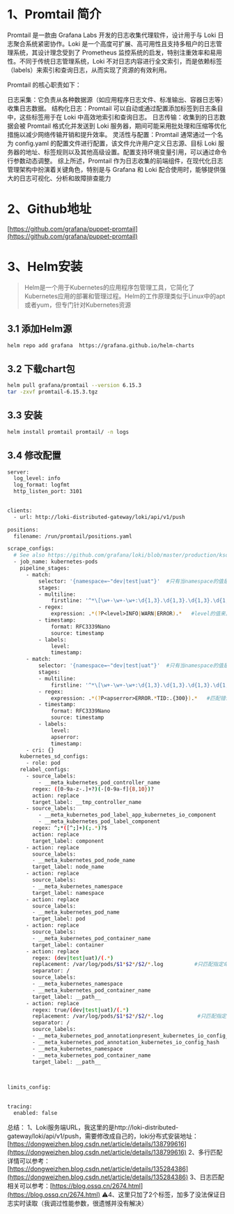 # 1、Promtail 简介
Promtail 是一款由 Grafana Labs 开发的日志收集代理软件，设计用于与 Loki 日志聚合系统紧密协作。Loki 是一个高度可扩展、高可用性且支持多租户的日志管理系统，其设计理念受到了 Prometheus 监控系统的启发，特别注重效率和易用性。不同于传统日志管理系统，Loki 不对日志内容进行全文索引，而是依赖标签（labels）来索引和查询日志，从而实现了资源的有效利用。

Promtail 的核心职责如下：

日志采集：它负责从各种数据源（如应用程序日志文件、标准输出、容器日志等）收集日志数据。
结构化日志：Promtail 可以自动或通过配置添加标签到日志条目中，这些标签用于在 Loki 中高效地索引和查询日志。
日志传输：收集到的日志数据会被 Promtail 格式化并发送到 Loki 服务器，期间可能采用批处理和压缩等优化措施以减少网络传输开销和提升效率。
灵活性与配置：Promtail 通常通过一个名为 config.yaml 的配置文件进行配置，该文件允许用户定义日志源、目标 Loki 服务器的地址、标签规则以及其他高级设置。配置支持环境变量引用，可以通过命令行参数动态调整。
综上所述，Promtail 作为日志收集的前端组件，在现代化日志管理架构中扮演着关键角色，特别是与 Grafana 和 Loki 配合使用时，能够提供强大的日志可视化、分析和故障排查能力


# 2、Github地址
[https://github.com/grafana/puppet-promtail](https://github.com/grafana/puppet-promtail)

# 3、Helm安装

> Helm是一个用于Kubernetes的应用程序包管理工具，它简化了Kubernetes应用的部署和管理过程。Helm的工作原理类似于Linux中的apt或者yum，但专门针对Kubernetes资源


## 3.1 添加Helm源

```bash
helm repo add grafana  https://grafana.github.io/helm-charts
```

## 3.2 下载chart包

```bash
helm pull grafana/promtail --version 6.15.3
tar -zxvf promtail-6.15.3.tgz 
```
## 3.3 安装

```bash
helm install promtail promtail/ -n logs
```
## 3.4 修改配置

```bash
server:
  log_level: info
  log_format: logfmt
  http_listen_port: 3101
  

clients:
  - url: http://loki-distributed-gateway/loki/api/v1/push

positions:
  filename: /run/promtail/positions.yaml

scrape_configs:
  # See also https://github.com/grafana/loki/blob/master/production/ksonnet/promtail/scrape_config.libsonnet for reference
  - job_name: kubernetes-pods
    pipeline_stages:
      - match:
          selector: '{namespace=~"dev|test|uat"}'  #只有当namespace的值是test或uat时执行该匹配
          stages:
          - multiline:
              firstline: '^*\[\w+-\w+-\w+:\d{1,3}.\d{1,3}.\d{1,3}.\d{1,3}:\d{5}\]' #多行合并
          - regex:
              expression: .*(?P<level>INFO|WARN|ERROR).*   #level的值来自查找日志中的INFO、WARN、ERROR
          - timestamp:
              format: RFC3339Nano
              source: timestamp
          - labels:
              level: 
              timestamp:
      - match:
          selector: '{namespace=~"dev|test|uat"}'  #只有当namespace的值是test或uat时执行该匹配
          stages:
          - multiline:
              firstline: '^*\[\w+-\w+-\w+:\d{1,3}.\d{1,3}.\d{1,3}.\d{1,3}:\d{5}\]'
          - regex:
              expression: .*(?P<apserror>ERROR.*TID:.{300}).*   #匹配错误字段样式，最多显示300个字符：ERROR 1[TID:70019cdf8aa1416f8e02326adfc32a43.399207.17121108001200001][uId:][sId:][tId:][KafkaC...
          - timestamp:
              format: RFC3339Nano
              source: timestamp
          - labels:
              level: 
              apserror: 
              timestamp:
      - cri: {}
    kubernetes_sd_configs:
      - role: pod
    relabel_configs:
      - source_labels:
          - __meta_kubernetes_pod_controller_name
        regex: ([0-9a-z-.]+?)(-[0-9a-f]{8,10})?
        action: replace
        target_label: __tmp_controller_name
      - source_labels:
          - __meta_kubernetes_pod_label_app_kubernetes_io_component
          - __meta_kubernetes_pod_label_component
        regex: ^;*([^;]+)(;.*)?$
        action: replace
        target_label: component
      - action: replace
        source_labels:
        - __meta_kubernetes_pod_node_name
        target_label: node_name
      - action: replace
        source_labels:
        - __meta_kubernetes_namespace
        target_label: namespace
      - action: replace
        source_labels:
        - __meta_kubernetes_pod_name
        target_label: pod
      - action: replace
        source_labels:
        - __meta_kubernetes_pod_container_name
        target_label: container
      - action: replace
        regex: (dev|test|uat)/(.*)
        replacement: /var/log/pods/$1*$2*/$2/*.log          #只匹配指定命名空间的日志
        separator: /
        source_labels:
        - __meta_kubernetes_namespace
        - __meta_kubernetes_pod_container_name
        target_label: __path__
      - action: replace
        regex: true/(dev|test|uat)/(.*)
        replacement: /var/log/pods/$1*$2*/$2/*.log           #只匹配指定命名空间的日志
        separator: /
        source_labels:
        - __meta_kubernetes_pod_annotationpresent_kubernetes_io_config_hash
        - __meta_kubernetes_pod_annotation_kubernetes_io_config_hash
        - __meta_kubernetes_namespace
        - __meta_kubernetes_pod_container_name
        target_label: __path__
  
  

limits_config:
  

tracing:
  enabled: false

```
总结：
1、Loki服务端URL，我这里的是http://loki-distributed-gateway/loki/api/v1/push，需要修改成自己的，loki分布式安装地址：[https://dongweizhen.blog.csdn.net/article/details/138799616](https://dongweizhen.blog.csdn.net/article/details/138799616)
2、多行匹配详情可以参考：[https://dongweizhen.blog.csdn.net/article/details/135284386](https://dongweizhen.blog.csdn.net/article/details/135284386)
3、日志匹配相关可以参考：[https://blog.ossq.cn/2674.html](https://blog.ossq.cn/2674.html)
⚠4、这里只加了2个标签，加多了没法保证日志实时读取（我调过性能参数，很遗憾并没有解决）
